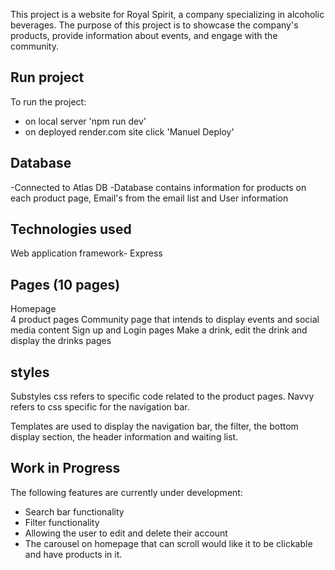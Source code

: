 This project is a website for Royal Spirit, a company specializing in alcoholic beverages. The purpose of this project is to showcase the company's products, provide information about events, and engage with the community.


## Run project
To run the project:
- on local server 'npm run dev'
- on deployed render.com site click 'Manuel Deploy'  

## Database
-Connected to Atlas DB 
-Database contains information for products on each product page, Email's from the email list and User information


## Technologies used
Web application framework- Express 


## Pages (10 pages)
Homepage  
4 product pages
Community page that intends to display events and social media content
Sign up and Login pages
Make a drink, edit the drink and display the drinks pages



## styles
Substyles css refers to specific code related to the product pages.
Navvy refers to css specific for the navigation bar.

Templates are used to display the navigation bar, the filter, the bottom display section, the header information and waiting list.


## Work in Progress

The following features are currently under development:
- Search bar functionality
- Filter functionality
- Allowing the user to edit and delete their account
- The carousel on homepage that can scroll would like it to be clickable and have products in it.




